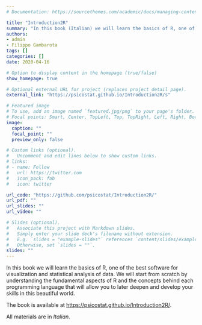 ```yaml
---
# Documentation: https://sourcethemes.com/academic/docs/managing-content/

title: "Introduction2R"
summary: "In this book (Italian) we will learn the basics of R, one of the best software for visualization and statistical analysis of data."
authors:
- admin
- Filippo Gambarota
tags: []
categories: []
date: 2020-04-16

# Option to display content in the homepage (true/false)
show_homepage: true

# Optional external URL for project (replaces project detail page).
external_link: "https://psicostat.github.io/Introduction2R/s"

# Featured image
# To use, add an image named `featured.jpg/png` to your page's folder.
# Focal points: Smart, Center, TopLeft, Top, TopRight, Left, Right, BottomLeft, Bottom, BottomRight.
image:
  caption: ""
  focal_point: ""
  preview_only: false

# Custom links (optional).
#   Uncomment and edit lines below to show custom links.
# links:
# - name: Follow
#   url: https://twitter.com
#   icon_pack: fab
#   icon: twitter

url_code: "https://github.com/psicostat/Introduction2R/"
url_pdf: ""
url_slides: ""
url_video: ""

# Slides (optional).
#   Associate this project with Markdown slides.
#   Simply enter your slide deck's filename without extension.
#   E.g. `slides = "example-slides"` references `content/slides/example-slides.md`.
#   Otherwise, set `slides = ""`.
slides: ""
---
```


In this book we will learn the basics of R, one of the best software for visualization and statistical analysis of data. We will start from scratch by understanding the fundamental aspects of R and the concepts behind each programming language that will allow you to later deepen and develop your skills in this beautiful world.

The book is available at https://psicostat.github.io/Introduction2R/.

All materials are in *Italian*.
